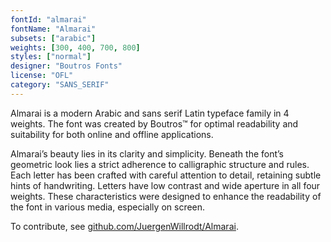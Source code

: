 ```yaml
---
fontId: "almarai"
fontName: "Almarai"
subsets: ["arabic"]
weights: [300, 400, 700, 800]
styles: ["normal"]
designer: "Boutros Fonts"
license: "OFL"
category: "SANS_SERIF"
---
```


<p>Almarai is a modern Arabic and sans serif Latin typeface family in 4 weights. The font was created by Boutros™ for optimal readability and suitability for both online and offline applications.</p>

<p>Almarai’s beauty lies in its clarity and simplicity. Beneath the font’s geometric look lies a strict adherence to calligraphic structure and rules. Each letter has been crafted with careful attention to detail, retaining subtle hints of handwriting. Letters have low contrast and wide aperture in all four weights. These characteristics were designed to enhance the readability of the font in various media, especially on screen.</p>

<p>To contribute, see <a href="https://github.com/JuergenWillrodt/Almarai">github.com/JuergenWillrodt/Almarai</a>.<p>

